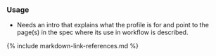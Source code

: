 
### Usage
* Needs an intro that explains what the profile is for and point to the page(s) in the spec where its use in workflow is described.



{% include markdown-link-references.md %}
